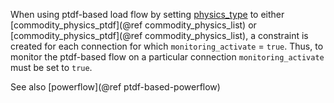 When using ptdf-based load flow by setting [physics\_type](@ref) to either [commodity\_physics\_ptdf](@ref commodity_physics_list) or [commodity\_physics\_ptdf](@ref commodity_physics_list), a constraint is created for each connection for which `monitoring_activate` = `true`. Thus, to monitor the ptdf-based flow on a particular connection `monitoring_activate` must be set to `true`.

See also [powerflow](@ref ptdf-based-powerflow)
